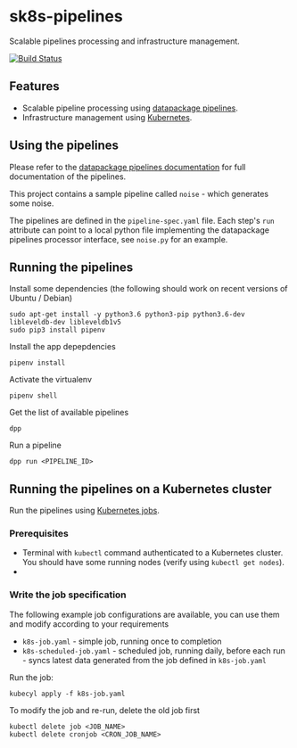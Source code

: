 # sk8s-pipelines

Scalable pipelines processing and infrastructure management.

[![Build Status](https://travis-ci.org/OriHoch/sk8s-pipelines.svg?branch=master)](https://travis-ci.org/OriHoch/sk8s-pipelines)


## Features

* Scalable pipeline processing using [datapackage pipelines](https://github.com/frictionlessdata/datapackage-pipelines).
* Infrastructure management using [Kubernetes](https://kubernetes.io/).


## Using the pipelines

Please refer to the [datapackage pipelines documentation](https://github.com/frictionlessdata/datapackage-pipelines) for full documentation of the pipelines.

This project contains a sample pipeline called `noise` - which generates some noise.

The pipelines are defined in the `pipeline-spec.yaml` file. Each step's `run` attribute can point to a local python file implementing the datapackage pipelines processor interface, see `noise.py` for an example.


## Running the pipelines

Install some dependencies (the following should work on recent versions of Ubuntu / Debian)

```
sudo apt-get install -y python3.6 python3-pip python3.6-dev libleveldb-dev libleveldb1v5
sudo pip3 install pipenv
```

Install the app depepdencies

```
pipenv install
```

Activate the virtualenv

```
pipenv shell
```

Get the list of available pipelines

```
dpp
```

Run a pipeline

```
dpp run <PIPELINE_ID>
```


## Running the pipelines on a Kubernetes cluster

Run the pipelines using [Kubernetes jobs](https://kubernetes.io/docs/concepts/workloads/controllers/jobs-run-to-completion/).

### Prerequisites

* Terminal with `kubectl` command authenticated to a Kubernetes cluster. You should have some running nodes (verify using `kubectl get nodes`).
*

### Write the job specification

The following example job configurations are available, you can use them and modify according to your requirements

* `k8s-job.yaml` - simple job, running once to completion
* `k8s-scheduled-job.yaml` - scheduled job, running daily, before each run - syncs latest data generated from the job defined in `k8s-job.yaml`

Run the job:

```
kubecyl apply -f k8s-job.yaml
```

To modify the job and re-run, delete the old job first

```
kubectl delete job <JOB_NAME>
kubectl delete cronjob <CRON_JOB_NAME>
```
